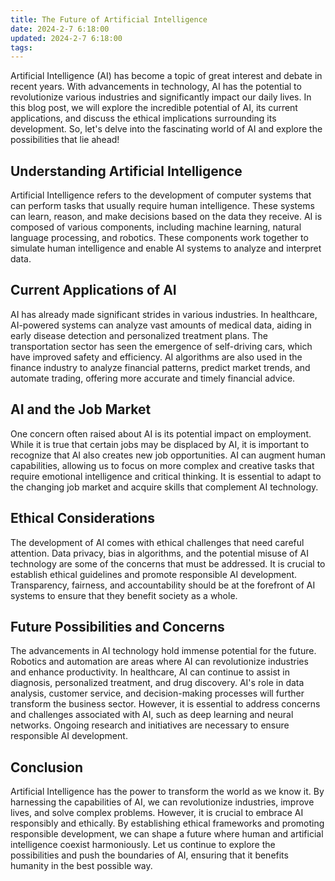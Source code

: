 ```yaml
---
title: The Future of Artificial Intelligence
date: 2024-2-7 6:18:00
updated: 2024-2-7 6:18:00
tags:
---
```

Artificial Intelligence (AI) has become a topic of great interest and debate in recent years. With advancements in technology, AI has the potential to revolutionize various industries and significantly impact our daily lives. In this blog post, we will explore the incredible potential of AI, its current applications, and discuss the ethical implications surrounding its development. So, let's delve into the fascinating world of AI and explore the possibilities that lie ahead!

## Understanding Artificial Intelligence
Artificial Intelligence refers to the development of computer systems that can perform tasks that usually require human intelligence. These systems can learn, reason, and make decisions based on the data they receive. AI is composed of various components, including machine learning, natural language processing, and robotics. These components work together to simulate human intelligence and enable AI systems to analyze and interpret data.

## Current Applications of AI
AI has already made significant strides in various industries. In healthcare, AI-powered systems can analyze vast amounts of medical data, aiding in early disease detection and personalized treatment plans. The transportation sector has seen the emergence of self-driving cars, which have improved safety and efficiency. AI algorithms are also used in the finance industry to analyze financial patterns, predict market trends, and automate trading, offering more accurate and timely financial advice.

## AI and the Job Market
One concern often raised about AI is its potential impact on employment. While it is true that certain jobs may be displaced by AI, it is important to recognize that AI also creates new job opportunities. AI can augment human capabilities, allowing us to focus on more complex and creative tasks that require emotional intelligence and critical thinking. It is essential to adapt to the changing job market and acquire skills that complement AI technology.

## Ethical Considerations
The development of AI comes with ethical challenges that need careful attention. Data privacy, bias in algorithms, and the potential misuse of AI technology are some of the concerns that must be addressed. It is crucial to establish ethical guidelines and promote responsible AI development. Transparency, fairness, and accountability should be at the forefront of AI systems to ensure that they benefit society as a whole.

## Future Possibilities and Concerns
The advancements in AI technology hold immense potential for the future. Robotics and automation are areas where AI can revolutionize industries and enhance productivity. In healthcare, AI can continue to assist in diagnosis, personalized treatment, and drug discovery. AI's role in data analysis, customer service, and decision-making processes will further transform the business sector. However, it is essential to address concerns and challenges associated with AI, such as deep learning and neural networks. Ongoing research and initiatives are necessary to ensure responsible AI development.

## Conclusion
Artificial Intelligence has the power to transform the world as we know it. By harnessing the capabilities of AI, we can revolutionize industries, improve lives, and solve complex problems. However, it is crucial to embrace AI responsibly and ethically. By establishing ethical frameworks and promoting responsible development, we can shape a future where human and artificial intelligence coexist harmoniously. Let us continue to explore the possibilities and push the boundaries of AI, ensuring that it benefits humanity in the best possible way.


